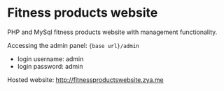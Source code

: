 # Fitness products website

PHP and MySql fitness products website with management functionality.

Accessing the admin panel:
`{base url}/admin`
- login username: admin
- login password: admin


Hosted website: http://fitnessproductswebsite.zya.me

